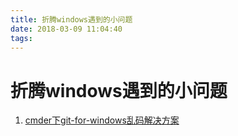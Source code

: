 ```yaml
---
title: 折腾windows遇到的小问题
date: 2018-03-09 11:04:40
tags:
---
```

# 折腾windows遇到的小问题
<!-- more -->

1. [cmder下git-for-windows乱码解决方案](https://gist.github.com/vamdt/6334583b4aae156ed8571b7bf2329c62)